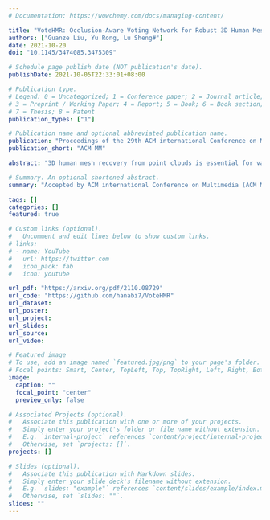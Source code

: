 ```yaml
---
# Documentation: https://wowchemy.com/docs/managing-content/

title: "VoteHMR: Occlusion-Aware Voting Network for Robust 3D Human Mesh Recovery from Partial Point Clouds"
authors: ["Guanze Liu, Yu Rong, Lu Sheng#"]
date: 2021-10-20
doi: "10.1145/3474085.3475309"

# Schedule page publish date (NOT publication's date).
publishDate: 2021-10-05T22:33:01+08:00

# Publication type.
# Legend: 0 = Uncategorized; 1 = Conference paper; 2 = Journal article;
# 3 = Preprint / Working Paper; 4 = Report; 5 = Book; 6 = Book section;
# 7 = Thesis; 8 = Patent
publication_types: ["1"]

# Publication name and optional abbreviated publication name.
publication: "Proceedings of the 29th ACM international Conference on Multimedia"
publication_short: "ACM MM"

abstract: "3D human mesh recovery from point clouds is essential for vari- ous tasks, including AR/VR and human behavior understanding. Previous works in this field either require high-quality 3D human scans or sequential point clouds, which cannot be easily applied to low-quality 3D scans captured by consumer-level depth sensors. In this paper, we make the first attempt to reconstruct reliable 3D human shapes from single-frame partial point clouds. To achieve this, we propose an end-to-end learnable method, named VoteHMR. The core of VoteHMR is a novel occlusion-aware voting network that can first reliably produce visible joint-level features from the input partial point clouds, and then complete the joint-level features through the kinematic tree of the human skeleton. Compared with holistic features used by previous works, the joint-level features can not only effectively encode the human geometry information but also be robust to noisy inputs with self-occlusions and missing areas. By exploiting the rich complementary clues from the joint-level features and global features from the input point clouds, the proposed method encourages reliable and disentangled param- eter predictions for statistical 3D human models, such as SMPL. The proposed method achieves state-of-the-art performances on two large-scale datasets, namely SURREAL and DFAUST. Further- more, VoteHMR also demonstrates superior generalization ability on real-world datasets, such as Berkeley MHAD."

# Summary. An optional shortened abstract.
summary: "Accepted by ACM international Conference on Multimedia (ACM MM), 2021, as **Oral presentation**. "

tags: []
categories: []
featured: true

# Custom links (optional).
#   Uncomment and edit lines below to show custom links.
# links:
# - name: YouTube
#   url: https://twitter.com
#   icon_pack: fab
#   icon: youtube

url_pdf: "https://arxiv.org/pdf/2110.08729"
url_code: "https://github.com/hanabi7/VoteHMR"
url_dataset:
url_poster:
url_project:
url_slides:
url_source:
url_video:

# Featured image
# To use, add an image named `featured.jpg/png` to your page's folder. 
# Focal points: Smart, Center, TopLeft, Top, TopRight, Left, Right, BottomLeft, Bottom, BottomRight.
image:
  caption: ""
  focal_point: "center"
  preview_only: false

# Associated Projects (optional).
#   Associate this publication with one or more of your projects.
#   Simply enter your project's folder or file name without extension.
#   E.g. `internal-project` references `content/project/internal-project/index.md`.
#   Otherwise, set `projects: []`.
projects: []

# Slides (optional).
#   Associate this publication with Markdown slides.
#   Simply enter your slide deck's filename without extension.
#   E.g. `slides: "example"` references `content/slides/example/index.md`.
#   Otherwise, set `slides: ""`.
slides: ""
---
```

